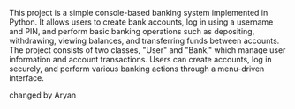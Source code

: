 This project is a simple console-based banking system implemented in Python. It allows users to create bank accounts, log in using a username and PIN, and perform basic banking operations such as depositing, withdrawing, viewing balances, and transferring funds between accounts. The project consists of two classes, "User" and "Bank," which manage user information and account transactions. Users can create accounts, log in securely, and perform various banking actions through a menu-driven interface.



changed by Aryan
